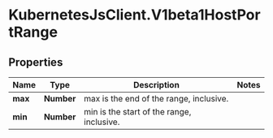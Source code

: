 # KubernetesJsClient.V1beta1HostPortRange

## Properties
Name | Type | Description | Notes
------------ | ------------- | ------------- | -------------
**max** | **Number** | max is the end of the range, inclusive. | 
**min** | **Number** | min is the start of the range, inclusive. | 


